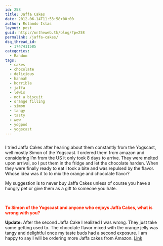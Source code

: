 ```yaml
---
id: 258
title: Jaffa Cakes
date: 2012-06-14T11:53:58+00:00
author: Rolando Islas
layout: post
guid: http://ontheweb.tk/blog/?p=258
permalink: /jaffa-cakes/
dsq_thread_id:
  - 1747411585
categories:
  - Random
tags:
  - cakes
  - chocolate
  - delicious
  - hannah
  - horrible
  - jaffa
  - lewis
  - not a biscuit
  - orange filling
  - simon
  - tangy
  - tasty
  - wow
  - yogpod
  - yogscast
---
```

<p style="text-align: center;">
  <img alt="" src="https://i0.wp.com/i.imgur.com/FMyoQ.jpg?w=680" data-recalc-dims="1" />
</p>

I tried Jaffa Cakes after hearing about them constantly from the Yogscast, well mostly Simon of the Yogscast. I ordered them from amazon and considering I&#8217;m from the US it only took 8 days to arrive. They were melted upon arrival, so I put them in the fridge and let the chocolate harden. When they were finally ready to eat i took a bite and was repulsed by the flavor. Whose idea was it to to mix the orange and chocolate flavor?

My suggestion is to never buy Jaffa Cakes unless of course you have a hungry pet or give them as a gift to someone you hate.

&nbsp;

**<span style="color: #ff2603;">To Simon of the Yogscast and anyone who enjoys Jaffa Cakes, what is wrong with you?</span>**

**Update:** After the second Jaffa Cake I realized I was wrong. They just take some getting used to. The chocolate flavor mixed with the orange jelly was tangy and delightful once my taste buds had a second exposure. I am happy to say I will be ordering more Jaffa cakes from Amazon. [Link](http://www.amazon.com/gp/product/B004G929E6/)